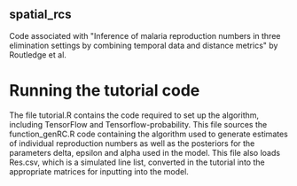 ## spatial_rcs
Code associated with "Inference of malaria reproduction numbers in three elimination settings by combining  temporal data and distance metrics" by Routledge et al.

# Running the tutorial code
The file tutorial.R contains the code required to set up the algorithm, including TensorFlow and Tensorflow-probability. This file sources the function_genRC.R code containing the algorithm used to generate estimates of individual reproduction numbers as well as the posteriors for the parameters delta, epsilon and alpha used in the model.
This file also loads Res.csv, which is a simulated line list, converted  in the tutorial into the appropriate matrices for inputting into the model.



